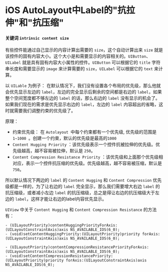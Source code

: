 # iOS AutoLayout中Label的"抗拉伸"和"抗压缩"

#### 关键词 `intrinsic content size`

有些控件能通过自己显示的内容计算出需要的 `size`，这个自动计算出来 `size` 就是该控件的固有内容大小。这个大小是和需要显示的内容相关的。`UIButton`、`UILabel` 就是具有固有内容大小属性的控件。`UIButton` 可以根据它的 `title` 字符串长度和需要显示的 `image` 来计算需要的 `size`，`UILabel` 可以根据它的 `text` 来计算。

以 `UILable` 为例子：
在默认情况下，我们没有设置各个布局的优先级，那么他就会优先显示左边的 `label`，左边的完全显示后剩余的空间都是右边的 `label`，如果整个空间宽度都不够左边的 `label` 的话，那么右边的 `label` 没有显示的机会了。
如果我们现在的需求是优先显示右边的 `label`，左边的 `label` 内容超出的省略，这时就需要我们调整约束的优先级了。

原理：
* 约束优先级： 在 `Autolayout `中每个约束都有一个优先级, 优先级的范围是 `1~1000 `。创建一个约束，默认的优先级是最高的`1000`
* `Content Hugging Priority` ：该优先级表示一个控件抗被拉伸的优先级。优先级越高，越不容易被拉伸，默认是 `250`。
* `Content Compression Resistance Priority` ：该优先级和上面那个优先级相对应，表示一个控件抗压缩的优先级。优先级越高，越不容易被压缩，默认是 `750`。

所以默认情况下两边的 `label` 的 `Content Hugging` 和 `Content Compression` 优先级都是一样的，为了让右边的 `label` 完全显示，那么我们需要增大右边 `label` 的抗压缩级，或者减小左边 `label` 的抗压缩级，总之是得让右边的抗压缩级大于左边的 `label`，这样才能让右边的label内容优先显示。

`UIView` 中关于 `Content Hugging` 和 `Content Compression Resistance` 的方法有：

```
- (UILayoutPriority)contentHuggingPriorityForAxis:(UILayoutConstraintAxis)axis NS_AVAILABLE_IOS(6_0);
- (void)setContentHuggingPriority:(UILayoutPriority)priority forAxis:(UILayoutConstraintAxis)axis NS_AVAILABLE_IOS(6_0);

- (UILayoutPriority)contentCompressionResistancePriorityForAxis:(UILayoutConstraintAxis)axis NS_AVAILABLE_IOS(6_0);
- (void)setContentCompressionResistancePriority:(UILayoutPriority)priority forAxis:(UILayoutConstraintAxis)axis NS_AVAILABLE_IOS(6_0);
```
